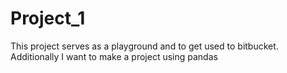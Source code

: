 # Project_1
This project serves as a playground and to get used to bitbucket.
Additionally I want to make a project using pandas
